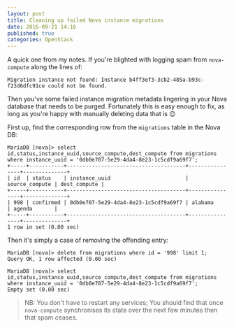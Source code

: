 ```yaml
---
layout: post
title: Cleaning up failed Nova instance migrations
date: 2016-09-21 14:16
published: true
categories: OpenStack
---
```


A quick one from my notes.  If you're blighted with logging spam from `nova-compute` along the lines of:

```
Migration instance not found: Instance b4ff3ef3-3cb2-485a-b93c-f23d6dfc91ce could not be found.
```

Then you've some failed instance migration metadata lingering in your Nova database that needs to be purged.  Fortunately this is easy enough to fix, as long as you're happy with manually deleting data that is 😉 

First up, find the corresponding row from the `migrations` table in the Nova DB:

```
MariaDB [nova]> select id,status,instance_uuid,source_compute,dest_compute from migrations where instance_uuid = '0db0e707-5e29-4da4-8e23-1c5cdf9a69f7';
+-----+-----------+--------------------------------------+----------------+--------------+
| id  | status    | instance_uuid                        | source_compute | dest_compute |
+-----+-----------+--------------------------------------+----------------+--------------+
| 998 | confirmed | 0db0e707-5e29-4da4-8e23-1c5cdf9a69f7 | alabama        | agenda       |
+-----+-----------+--------------------------------------+----------------+--------------+
1 row in set (0.00 sec)
```

Then it's simply a case of removing the offending entry:

```
MariaDB [nova]> delete from migrations where id = '998' limit 1;
Query OK, 1 row affected (0.00 sec)

MariaDB [nova]> select id,status,instance_uuid,source_compute,dest_compute from migrations where instance_uuid = '0db0e707-5e29-4da4-8e23-1c5cdf9a69f7';
Empty set (0.00 sec)
```

> NB: You don't have to restart any services; You should find that once `nova-compute` synchronises its state over the next few minutes then that spam ceases.

